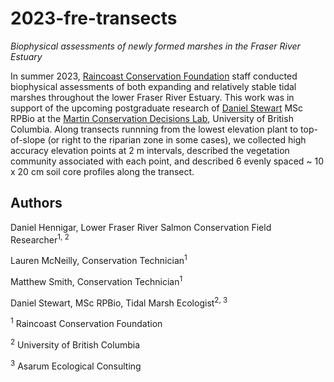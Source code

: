 # 2023-fre-transects
*Biophysical assessments of newly formed marshes in the Fraser River Estuary*

In summer 2023, [Raincoast Conservation Foundation](www.raincoast.org) staff conducted biophysical assessments of both expanding and relatively stable tidal marshes throughout the lower Fraser River Estuary. 
This work was in support of the upcoming postgraduate research of [Daniel Stewart](daniel.stewart@asarum.org) MSc RPBio at the [Martin Conservation Decisions Lab](https://taramartin.org), University of British Columbia. Along transects runnning from the lowest elevation plant to top-of-slope (or right to the riparian zone in some cases), we collected high accuracy elevation points at 2 m intervals, described
the vegetation community associated with each point, and described 6 evenly spaced ~ 10 x 20 cm soil core profiles along the transect.

## Authors

  Daniel Hennigar, Lower Fraser River Salmon Conservation Field Researcher<sup>1, 2</sup>
  
  Lauren McNeilly, Conservation Technician<sup>1</sup>
  
  Matthew Smith, Conservation Technician<sup>1</sup>

  Daniel Stewart, MSc RPBio, Tidal Marsh Ecologist<sup>2, 3</sup>
  
  <sup>1</sup> Raincoast Conservation Foundation

  <sup>2</sup> University of British Columbia

  <sup>3</sup> Asarum Ecological Consulting
  
